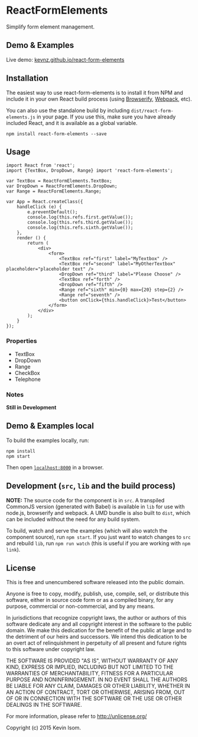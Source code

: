 # ReactFormElements

Simplify form element management.


## Demo & Examples

Live demo: [kevnz.github.io/react-form-elements](http://kevnz.github.io/react-form-elements/)

## Installation

The easiest way to use react-form-elements is to install it from NPM and include it in your own React build process (using [Browserify](http://browserify.org), [Webpack](http://webpack.github.io/), etc).

You can also use the standalone build by including `dist/react-form-elements.js` in your page. If you use this, make sure you have already included React, and it is available as a global variable.

```
npm install react-form-elements --save
```


## Usage

```
import React from 'react';
import {TextBox, DropDown, Range} import 'react-form-elements';

var TextBox = ReactFormElements.TextBox;
var DropDown = ReactFormElements.DropDown;
var Range = ReactFormElements.Range;

var App = React.createClass({
    handleClick (e) {
        e.preventDefault();
        console.log(this.refs.first.getValue());
        console.log(this.refs.third.getValue());
        console.log(this.refs.sixth.getValue());
    },
    render () {
        return (
            <div>
                <form>
                    <TextBox ref="first" label="MyTextbox" />
                    <TextBox ref="second" label="MyOtherTextbox" placeholder="placeholder text" />
                    <DropDown ref="third" label="Please Choose" />
                    <TextBox ref="forth" />
                    <DropDown ref="fifth" />
                    <Range ref="sixth" min={0} max={20} step={2} />
                    <Range ref="seventh" />
                    <button onClick={this.handleClick}>Test</button>
                </form>
            </div>
        );
    }
});
```

### Properties

* TextBox
* DropDown
* Range
* CheckBox
* Telephone

### Notes

__Still in Development__

## Demo & Examples local

To build the examples locally, run:

```
npm install
npm start
```

Then open [`localhost:8000`](http://localhost:8000) in a browser.

## Development (`src`, `lib` and the build process)

**NOTE:** The source code for the component is in `src`. A transpiled CommonJS version (generated with Babel) is available in `lib` for use with node.js, browserify and webpack. A UMD bundle is also built to `dist`, which can be included without the need for any build system.

To build, watch and serve the examples (which will also watch the component source), run `npm start`. If you just want to watch changes to `src` and rebuild `lib`, run `npm run watch` (this is useful if you are working with `npm link`).

## License

This is free and unencumbered software released into the public domain.

Anyone is free to copy, modify, publish, use, compile, sell, or
distribute this software, either in source code form or as a compiled
binary, for any purpose, commercial or non-commercial, and by any
means.

In jurisdictions that recognize copyright laws, the author or authors
of this software dedicate any and all copyright interest in the
software to the public domain. We make this dedication for the benefit
of the public at large and to the detriment of our heirs and
successors. We intend this dedication to be an overt act of
relinquishment in perpetuity of all present and future rights to this
software under copyright law.

THE SOFTWARE IS PROVIDED "AS IS", WITHOUT WARRANTY OF ANY KIND,
EXPRESS OR IMPLIED, INCLUDING BUT NOT LIMITED TO THE WARRANTIES OF
MERCHANTABILITY, FITNESS FOR A PARTICULAR PURPOSE AND NONINFRINGEMENT.
IN NO EVENT SHALL THE AUTHORS BE LIABLE FOR ANY CLAIM, DAMAGES OR
OTHER LIABILITY, WHETHER IN AN ACTION OF CONTRACT, TORT OR OTHERWISE,
ARISING FROM, OUT OF OR IN CONNECTION WITH THE SOFTWARE OR THE USE OR
OTHER DEALINGS IN THE SOFTWARE.

For more information, please refer to <http://unlicense.org/>


Copyright (c) 2015 Kevin Isom.

